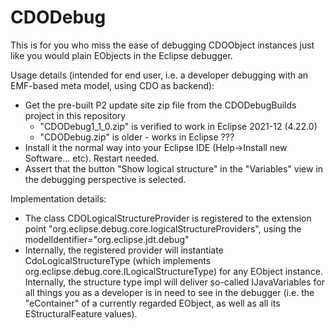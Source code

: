 # CDODebug

This is for you who miss the ease of debugging CDOObject instances just like you would plain EObjects in the Eclipse debugger. 

Usage details (intended for end user, i.e. a developer debugging with an EMF-based meta model, using CDO as backend):
* Get the pre-built P2 update site zip file from the CDODebugBuilds project in this repository
	- "CDODebug1_1_0.zip" is verified to work in Eclipse 2021-12 (4.22.0)
	- "CDODebug.zip" is older - works in Eclipse ??? 
* Install it the normal way into your Eclipse IDE (Help->Install new Software...  etc). Restart needed. 
* Assert that the button "Show logical structure" in the "Variables" view in the debugging perspective is selected.


Implementation details:
* The class CDOLogicalStructureProvider is registered to the extension point "org.eclipse.debug.core.logicalStructureProviders", using the modelIdentifier="org.eclipse.jdt.debug"
* Internally, the registered provider will instantiate CdoLogicalStructureType (which implements org.eclipse.debug.core.ILogicalStructureType) for any EObject instance. Internally, the structure type impl will deliver so-called IJavaVariables for all things you as a developer is in need to see in the debugger (i.e. the "eContainer" of a currently regarded EObject, as well as all its EStructuralFeature values). 

